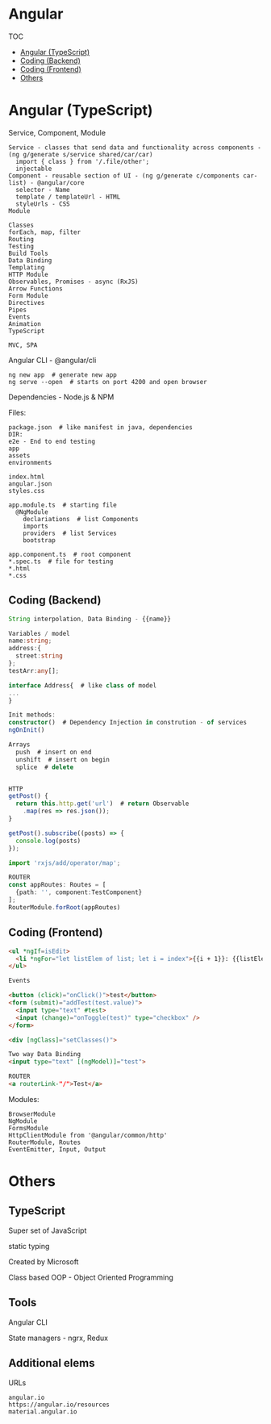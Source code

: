 # Angular

TOC
  - [Angular (TypeScript)](#angular)
  - [Coding (Backend)](#coding_back)
  - [Coding (Frontend)](#coding_front)
  - [Others](#others)

# Angular (TypeScript) <a name="angular"></a>

Service, Component, Module
```
Service - classes that send data and functionality across components - (ng g/generate s/service shared/car/car)
  import { class } from '/.file/other';
  injectable
Component - reusable section of UI - (ng g/generate c/components car-list) - @angular/core
  selector - Name
  template / templateUrl - HTML
  styleUrls - CSS
Module
```

```
Classes
forEach, map, filter
Routing
Testing
Build Tools
Data Binding
Templating
HTTP Module
Observables, Promises - async (RxJS)
Arrow Functions
Form Module
Directives
Pipes
Events
Animation
TypeScript

MVC, SPA
```

Angular CLI - @angular/cli

```shell
ng new app  # generate new app
ng serve --open  # starts on port 4200 and open browser
```

Dependencies - Node.js & NPM

Files:
```shell
package.json  # like manifest in java, dependencies
DIR:
e2e - End to end testing
app
assets
environments

index.html
angular.json
styles.css

app.module.ts  # starting file
  @NgModule
    declariations  # list Components
    imports
    providers  # list Services
    bootstrap
    
app.component.ts  # root component
*.spec.ts  # file for testing
*.html
*.css
```



## Coding (Backend) <a name="coding_back"></a>

```typescript
String interpolation, Data Binding - {{name}}

Variables / model
name:string;
address:{
  street:string
};
testArr:any[];

interface Address{  # like class of model
...
}

Init methods:
constructor()  # Dependency Injection in constrution - of services
ngOnInit()

Arrays
  push  # insert on end
  unshift  # insert on begin
  splice  # delete


HTTP
getPost() {
  return this.http.get('url')  # return Observable
    .map(res => res.json());
}

getPost().subscribe((posts) => {
  console.log(posts)
});

import 'rxjs/add/operator/map';

ROUTER
const appRoutes: Routes = [
  {path: '', component:TestComponent}
];
RouterModule.forRoot(appRoutes)
```


## Coding (Frontend) <a name="coding_front"></a>

```html
<ul *ngIf=isEdit>
  <li *ngFor="let listElem of list; let i = index">{{i + 1}}: {{listElem}}</li>
</ul>

Events

<button (click)="onClick()">test</button>
<form (submit)="addTest(test.value)">
  <input type="text" #test>
  <input (change)="onToggle(test)" type="checkbox" />                   
</form>

<div [ngClass]="setClasses()">

Two way Data Binding
<input type="text" [(ngModel)]="test">

ROUTER
<a routerLink-"/">Test</a>
```

Modules:
```shell
BrowserModule
NgModule
FormsModule
HttpClientModule from '@angular/common/http'
RouterModule, Routes
EventEmitter, Input, Output
```

# Others <a name="others"></a>

## TypeScript

Super set of JavaScript

static typing

Created by Microsoft

Class based OOP - Object Oriented Programming

## Tools

Angular CLI

State managers - ngrx, Redux

## Additional elems

URLs
```
angular.io
https://angular.io/resources
material.angular.io
```
